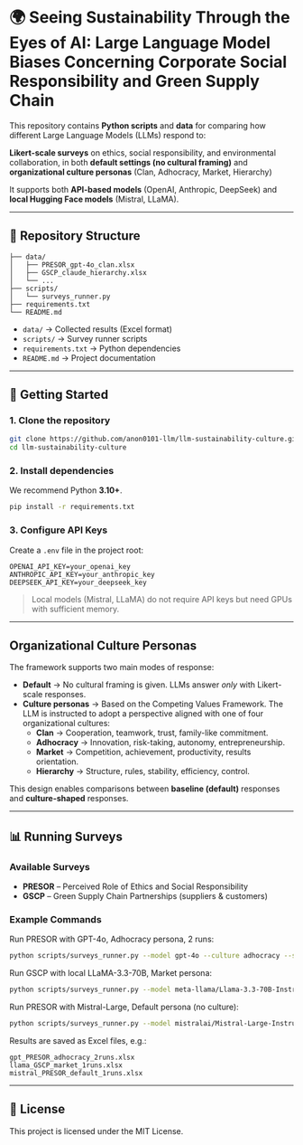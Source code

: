 # 🌍 Seeing Sustainability Through the Eyes of AI: Large Language Model Biases Concerning Corporate Social Responsibility and Green Supply Chain

This repository contains **Python scripts** and **data** for comparing how different Large Language Models (LLMs) respond to:  

**Likert-scale surveys** on ethics, social responsibility, and environmental collaboration, in both **default settings (no cultural framing)** and **organizational culture personas** (Clan, Adhocracy, Market, Hierarchy)  


It supports both **API-based models** (OpenAI, Anthropic, DeepSeek) and **local Hugging Face models** (Mistral, LLaMA).  

---


## 📂 Repository Structure
```
├── data/
│   ├── PRESOR_gpt-4o_clan.xlsx
│   ├── GSCP_claude_hierarchy.xlsx
│   └── ...
├── scripts/
│   └── surveys_runner.py
├── requirements.txt
└── README.md
```

- `data/` → Collected results (Excel format)  
- `scripts/` → Survey runner scripts  
- `requirements.txt` → Python dependencies  
- `README.md` → Project documentation  

---

## 🚀 Getting Started

### 1. Clone the repository
```bash
git clone https://github.com/anon0101-llm/llm-sustainability-culture.git
cd llm-sustainability-culture
```

### 2. Install dependencies
We recommend Python **3.10+**.  
```bash
pip install -r requirements.txt
```

### 3. Configure API Keys
Create a `.env` file in the project root:

```
OPENAI_API_KEY=your_openai_key
ANTHROPIC_API_KEY=your_anthropic_key
DEEPSEEK_API_KEY=your_deepseek_key
```

> Local models (Mistral, LLaMA) do not require API keys but need GPUs with sufficient memory.  

---

## Organizational Culture Personas

The framework supports two main modes of response:  

- **Default** → No cultural framing is given. LLMs answer *only* with Likert-scale responses.  
- **Culture personas** → Based on the Competing Values Framework. The LLM is instructed to adopt a perspective aligned with one of four organizational cultures:  
  - **Clan** → Cooperation, teamwork, trust, family-like commitment.  
  - **Adhocracy** → Innovation, risk-taking, autonomy, entrepreneurship.  
  - **Market** → Competition, achievement, productivity, results orientation.  
  - **Hierarchy** → Structure, rules, stability, efficiency, control.  

This design enables comparisons between **baseline (default)** responses and **culture-shaped** responses.  

---

## 📊 Running Surveys

### Available Surveys
- **PRESOR** – Perceived Role of Ethics and Social Responsibility  
- **GSCP** – Green Supply Chain Partnerships (suppliers & customers)  

### Example Commands
Run PRESOR with GPT-4o, Adhocracy persona, 2 runs:
```bash
python scripts/surveys_runner.py --model gpt-4o --culture adhocracy --survey PRESOR --runs 2
```

Run GSCP with local LLaMA-3.3-70B, Market persona:
```bash
python scripts/surveys_runner.py --model meta-llama/Llama-3.3-70B-Instruct --culture market --survey GSCP --runs 1
```

Run PRESOR with Mistral-Large, Default persona (no culture):
```bash
python scripts/surveys_runner.py --model mistralai/Mistral-Large-Instruct-2407 --culture default --survey PRESOR
```

Results are saved as Excel files, e.g.:
```
gpt_PRESOR_adhocracy_2runs.xlsx
llama_GSCP_market_1runs.xlsx
mistral_PRESOR_default_1runs.xlsx
```

---

## 📜 License
This project is licensed under the MIT License.  

